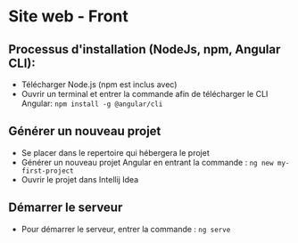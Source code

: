 # Site web - Front

## Processus d'installation (NodeJs, npm, Angular CLI):

* Télécharger Node.js (npm est inclus avec)
* Ouvrir un terminal et entrer la commande afin de télécharger le CLI Angular: `npm install -g @angular/cli`

## Générer un nouveau projet

* Se placer dans le repertoire qui hébergera le projet
* Générer un nouveau projet Angular en entrant la commande : `ng new my-first-project`
* Ouvrir le projet dans Intellij Idea

## Démarrer le serveur
* Pour démarrer le serveur, entrer la commande : `ng serve`
